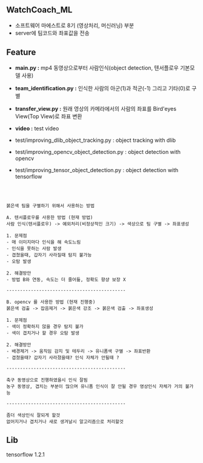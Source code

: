 ## WatchCoach_ML 

- 소프트웨어 마에스트로 8기 (영상처리, 머신러닝) 부분
- server에 팀코드와 좌표값을 전송



## Feature

- **main.py :** mp4 동영상으로부터 사람인식(object detection, 텐서플로우 기본모델 사용)

- **team_identification.py :** 인식한 사람의 아군(1)과 적군(-1) 그리고 기타(0)로 구별

- **transfer_view.py :** 원래 영상의 카메라에서의 사람의 좌표를 Bird'eyes View(Top View)로 좌표 변환

- **video :** test video

- test/improving_dlib_object_tracking.py : object tracking with dlib

- test/improving_opencv_object_detection.py : object detection with opencv

- test/improving_tensor_object_detection.py : object detection with tensorflow

  ​


```

붉은색 팀을 구별하기 위해서 사용하는 방법

A. 텐서플로우를 사용한 방법 (현재 방법)
사람 인식(텐서플로우) -> 예외처리(비정상적인 크기) -> 색상으로 팀 구별 -> 좌표생성

1. 문제점
- 매 이미지마다 인식을 해 속도느림
- 인식을 못하는 사람 발생
- 겹쳤을때, 갑자기 사라질때 탐지 불가능
- 오탐 발생

2. 해결방안
- 방법 B와 연동, 속도는 더 줄어듦, 정확도 향샹 보장 X

--------------------------------------------

B. opencv 를 사용한 방법 (현재 진행중)
붉은색 검출 -> 잡음제거 -> 붉은색 강조 -> 붉은색 검출 -> 좌표생성

1. 문제점
- 색이 정확하지 않을 경우 탐지 불가
- 색이 겹치거나 할 경우 오탐 발생

2. 해결방안
- 배경제거 -> 움직임 감지 및 테두리 -> 유니폼색 구별 -> 좌표반환
- 겹쳤을때? 갑자기 사라졌을때? 인식 자체가 안될때 ?

--------------------------------------------

축구 동영상으로 진행하였을시 인식 잘됨
농구 동영상, 겹치는 부분이 많으며 유니폼 인식이 잘 안될 경우 영상인식 자체가 거의 불가능

--------------------------------------------

좀더 색상인식 잘되게 할것
없어지거나 겹치거나 새로 생겨날시 알고리즘으로 처리할것

```

## Lib

tensorflow 1.2.1

### 